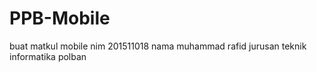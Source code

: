 # PPB-Mobile
buat matkul mobile
nim 201511018
nama muhammad rafid
jurusan teknik informatika polban
